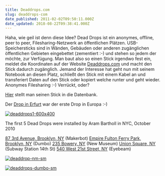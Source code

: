 ```yaml
---
title: Deaddrops.com
slug: deaddrops-com
date_published: 2011-02-02T09:50:11.000Z
date_updated: 2018-08-22T09:38:41.000Z
---
```


Haha, wie geil ist denn diese Idee? Dead Drops ist ein anonymes, offline, peer to peer, Filesharing-Netzwerk an öffentlichen Plätzen. USB-Speichersticks sind in Wänden, Gebäuden oder anderen zugänglichen öffentlichen Gebieten eingebettet (zementiert :-) und stehen so jedem der möchte, zur Verfügung. Man baut also so einen Stick irgendwo fest ein, meldet die Koordinaten auf der Website [Deaddrops.com](http://deaddrops.com/dead-drops/) und macht den Stick dadurch zugänglich. Jemand der Interesse hat geht nun mit seinem Notebook an diesen Platz, schließt den Stick mit einem Kabel an und transferiert Daten auf den Stick oder kopiert welche runter und geht wieder. Anonymes Filesharing :-) Verrückt, oder?

[Hier](http://deaddrops.com/dead-drops/db-map/) stellt man seinen Stick in die Datenbank.

Der [Drop in Erfurt](http://deaddrops.com/dead-drops/db-map/) war der erste Drop in Europa :-)

[![deaddrops1-600x400](//picdump.thafaker.de/2011/02/deaddrops1-600x400.jpg)](http://picdump.thafaker.de/2011/02/deaddrops1-600x400.jpg)

The first 5 Dead Drops were installed by Aram Bartholl in NYC, October 2010

[87 3rd Avenue, Brooklyn, NY](http://maps.google.com/maps?f=q&amp;source=s_q&amp;hl=de&amp;geocode=&amp;q=87+3rd+Avenue,+Brooklyn,+New+York,+NY,+United+States&amp;sll=37.0625,-95.677068&amp;sspn=55.718442,108.720703&amp;ie=UTF8&amp;hq=&amp;hnear=87+3rd+Ave,+Brooklyn,+Kings,+New+York+11217&amp;z=17) (Makerbot)
[Empire Fulton Ferry Park, Brooklyn, NY](http://maps.google.com/maps?f=q&amp;source=s_q&amp;hl=de&amp;geocode=&amp;q=Empire+Fulton+Ferry+Park,++New+York,+NY,+United+States&amp;sll=40.704514,-73.988296&amp;sspn=0.006596,0.013272&amp;ie=UTF8&amp;hq=Empire-Fulton+Ferry+State+Park&amp;hnear=Empire-Fulton+Ferry+State+Park,+Brooklyn,+New+York+11201&amp;ll=40.704473,-73.990061&amp;spn=0.003298,0.006636&amp;z=18&amp;iwloc=A) (Dumbo)
[235 Bowery, NY](http://maps.google.com/maps?f=q&amp;source=s_q&amp;hl=de&amp;geocode=&amp;q=New+Museum,+Bowery,+New+York,+NY,+United+States&amp;sll=40.704473,-73.990061&amp;sspn=0.003298,0.006636&amp;ie=UTF8&amp;hq=New+Museum&amp;hnear=New+Museum,+235+Bowery,+New+York,+10002&amp;z=15&amp;iwloc=A) (New Museum)
[Union Square, NY](http://maps.google.com/maps?f=q&amp;source=s_q&amp;hl=de&amp;geocode=&amp;q=Union+Square+East,+New+York,+10003&amp;sll=40.738096,-73.990794&amp;sspn=0.026371,0.053086&amp;ie=UTF8&amp;hq=&amp;hnear=Union+Square+E,+New+York,+10003&amp;z=17) (Subway Station 14th St)
[540 West 21st Street, NY](http://maps.google.com/maps?f=q&amp;source=s_q&amp;hl=en&amp;geocode=&amp;q=Eyebeam+Atelier,+West+21st+Street,+New+York,+NY,+United+States&amp;sll=40.744006,-73.999422&amp;sspn=0.011868,0.01929&amp;g=West+21st+Street,+NY&amp;ie=UTF8&amp;hq=EYEBEAM&amp;hnear=EYEBEAM,+540+W+21st+St,+New+York,+10011&amp;ll=40.747485,-74.007211&amp;spn=0.022921,0.038581&amp;z=15&amp;iwloc=A) (Eyebeam)

[![deaddrop-nm-sm](//deaddrops.com/wp-content/uploads/2010/11/deaddrop-nm-sm-540x360.jpg)](__GHOST_URL__/deaddrops-com/deutscher-erfinder-baut-sex-roboter-f%ef%bf%bdr-5200-euro/)

[![deaddrops-dumbo-sm](//deaddrops.com/wp-content/uploads/2010/11/deaddrops-dumbo-sm-540x360.jpg)](__GHOST_URL__/deaddrops-com/der-tresor-macht-seinem-namen-nun-alle-ehre/)
